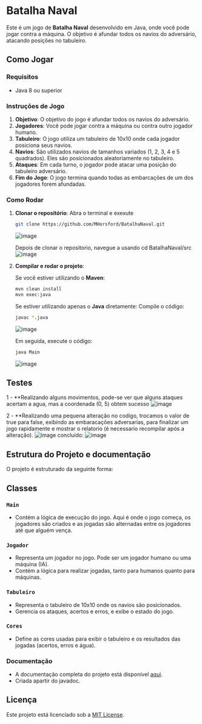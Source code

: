 # Batalha Naval

Este é um jogo de **Batalha Naval** desenvolvido em Java, onde você pode jogar contra a máquina. O objetivo é afundar todos os navios do adversário, atacando posições no tabuleiro.

## Como Jogar

### Requisitos
- Java 8 ou superior

### Instruções de Jogo

1. **Objetivo**: O objetivo do jogo é afundar todos os navios do adversário.
2. **Jogadores**: Você pode jogar contra a máquina ou contra outro jogador humano.
3. **Tabuleiro**: O jogo utiliza um tabuleiro de 10x10 onde cada jogador posiciona seus navios.
4. **Navios**: São utilizados navios de tamanhos variados (1, 2, 3, 4 e 5 quadrados). Eles são posicionados aleatoriamente no tabuleiro.
5. **Ataques**: Em cada turno, o jogador pode atacar uma posição do tabuleiro adversário.
6. **Fim do Jogo**: O jogo termina quando todas as embarcações de um dos jogadores forem afundadas.

### Como Rodar

1. **Clonar o repositório**:
   Abra o terminal e exexute
    ```bash
    git clone https://github.com/MHorsford/BatalhaNaval.git
    ```
    ![image](https://github.com/user-attachments/assets/5528ea91-c273-46cd-9e6b-e4f66cc8900c)

    Depois de clonar o repositorio, navegue a usando cd BatalhaNaval/src
   ![image](https://github.com/user-attachments/assets/40b7dfec-b2da-43e0-82d8-2dc9cd0156c1)

3. **Compilar e rodar o projeto**:

    Se você estiver utilizando o **Maven**:
    ```bash
    mvn clean install
    mvn exec:java
    ```

    Se estiver utilizando apenas o **Java** diretamente:
    Compile o código:
    ```bash
    javac *.java
    ```
    ![image](https://github.com/user-attachments/assets/ff21b491-f115-41a8-9fc7-162f205be239)

    Em seguida, execute o código:
    ```bash
    java Main
    ```
    ![image](https://github.com/user-attachments/assets/8b3a7226-be2d-45de-96ce-cae4f4be93dc)

## Testes
1 - **Realizando alguns movimentos, pode-se ver que alguns ataques acertam a agua, mas a coordenada (0, 5) obtem sucesso
![image](https://github.com/user-attachments/assets/a2bf1b7e-c815-4c6e-a3b9-9b1c366cfa7e)

2 - **Realizando uma pequena alteração no codigo, trocamos o valor de true para false, exibindo as embaracações adversarias, para finalizar um jogo rapidamente e mostrar o relatorio (é necessario recompilar após a alteração).
![image](https://github.com/user-attachments/assets/a3d736ca-f792-48ec-813f-821fd79cb0a4)
concluído:
![image](https://github.com/user-attachments/assets/a8bf140c-5eab-4795-9009-aa9c14729a27)





## Estrutura do Projeto e documentação

O projeto é estruturado da seguinte forma:

## Classes

### `Main`
- Contém a lógica de execução do jogo. Aqui é onde o jogo começa, os jogadores são criados e as jogadas são alternadas entre os jogadores até que alguém vença.

### `Jogador`
- Representa um jogador no jogo. Pode ser um jogador humano ou uma máquina (IA).
- Contém a lógica para realizar jogadas, tanto para humanos quanto para máquinas.

### `Tabuleiro`
- Representa o tabuleiro de 10x10 onde os navios são posicionados.
- Gerencia os ataques, acertos e erros, e exibe o estado do jogo.

### `Cores`
- Define as cores usadas para exibir o tabuleiro e os resultados das jogadas (acertos, erros e água).
### Documentação
 - A documentação completa do projeto está disponível [aqui](https://mhorsford.github.io/BatalhaNaval/package-summary.html).
 - Criada apartir do javadoc.

## Licença

Este projeto está licenciado sob a [MIT License](LICENSE).


